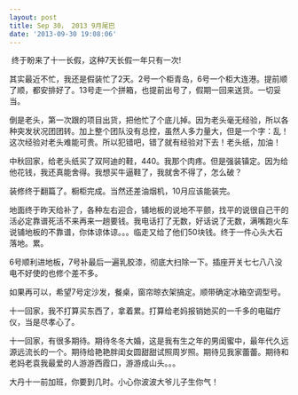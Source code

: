 ```yaml
---
layout: post
title: Sep 30， 2013 9月尾巴
date: '2013-09-30 19:08:06'
---
```



 终于盼来了十一长假，这种7天长假一年只有一次!

其实最近不忙，我还是假装忙了2天。2号一个柜青岛，6号一个柜大连港。提前顺了顺，都安排好了。13号走一个拼箱，也提前出号了，假期一回来送货。一切妥当。

倒是老头，第一次跟的项目出货，把他忙了个底儿掉。因为老头毫无经验，所以各种突发状况团团转。加上整个团队没有总控，虽然人多力量大，但是一个字：乱！这次经验对老头难能可贵。所以犯错吧，错了就有经验对下去！老头纸，加油！

中秋回家，给老头纸买了双阿迪的鞋，440。我那个肉疼。但是强装镇定。因为给他花钱，我还真能舍得。我想买牛逼鞋了，我就舍不得了，怎么破？

装修终于翻篇了。橱柜完成。当然还差油烟机，10月应该能装完。

地面终于昨天给补了，各种左右迎合，铺地板的说地不平颤，找平的说很自己干的活必定靠谱死活不来再来一趟要钱。我电话打了无数，好话说了无数，满嘴跑火车说铺地板的不靠谱，你体谅体谅。。。临走又给了他们50块钱。终于一件心头大石落地。累。

6号顺利进地板，7号补最后一遍乳胶漆，彻底大扫除一下。插座开关七七八八没电不好使的也修个差不多。

如果再可以，希望7号定沙发，餐桌，窗帘晾衣架搞定。顺带确定冰箱空调型号。

十一回家，我不打算买东西了，拿着累。打算给老妈报销她买的一千多的电磁疗仪，当是尽孝心了。

十一回家，有很多期待。期待冬冬大婚，这是我有生之年的男闺蜜中，最年代久远源远流长的一个。期待给艳艳胖闺女圆甜甜试照周岁照。期待见我家蕾蕾。期待和老妈老袁我最爱的人游游西霞口，游游成山头。。。

大丹十一前加班，你要到几时。小心你波波大爷儿子生你气！

 


